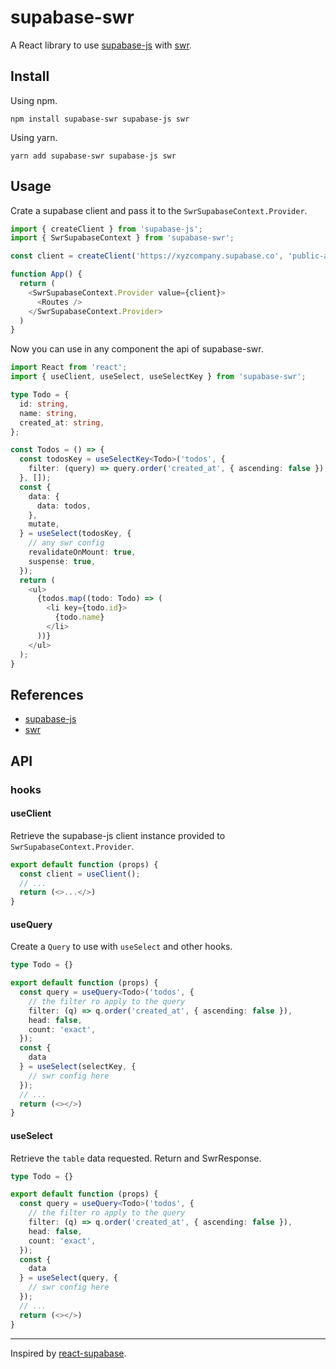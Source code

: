 # supabase-swr

A React library to use [supabase-js](https://github.com/supabase/supabase-js) with [swr](https://github.com/vercel/swr).

## Install

Using npm.

```shell
npm install supabase-swr supabase-js swr
```

Using yarn.

```shell
yarn add supabase-swr supabase-js swr
```

## Usage

Crate a supabase client and pass it to the `SwrSupabaseContext.Provider`.

```typescript jsx
import { createClient } from 'supabase-js';
import { SwrSupabaseContext } from 'supabase-swr';

const client = createClient('https://xyzcompany.supabase.co', 'public-anon-key');

function App() {
  return (
    <SwrSupabaseContext.Provider value={client}>
      <Routes />
    </SwrSupabaseContext.Provider>  
  )
}
```

Now you can use in any component the api of supabase-swr.

```typescript jsx
import React from 'react';
import { useClient, useSelect, useSelectKey } from 'supabase-swr';

type Todo = {
  id: string,
  name: string,
  created_at: string,
};

const Todos = () => {
  const todosKey = useSelectKey<Todo>('todos', {
    filter: (query) => query.order('created_at', { ascending: false }),
  }, []);
  const {
    data: {
      data: todos,
    },
    mutate,
  } = useSelect(todosKey, {
    // any swr config
    revalidateOnMount: true,
    suspense: true,
  });
  return (
    <ul>
      {todos.map((todo: Todo) => (
        <li key={todo.id}>
          {todo.name}
        </li>
      ))}
    </ul>
  );
}
```

## References

- [supabase-js](https://github.com/supabase/supabase-js)
- [swr](https://github.com/vercel/swr)

## API

### hooks

#### useClient

Retrieve the supabase-js client instance provided to `SwrSupabaseContext.Provider`.

```typescript jsx
export default function (props) {
  const client = useClient();
  // ...
  return (<>...</>)
}
```

#### useQuery

Create a `Query` to use with `useSelect` and other hooks.

```typescript jsx
type Todo = {}

export default function (props) {
  const query = useQuery<Todo>('todos', {
    // the filter ro apply to the query
    filter: (q) => q.order('created_at', { ascending: false }),
    head: false,
    count: 'exact',
  });
  const {
    data
  } = useSelect(selectKey, {
    // swr config here
  });
  // ...
  return (<></>)
}
```

#### useSelect

Retrieve the `table` data requested. 
Return and SwrResponse.

```typescript jsx
type Todo = {}

export default function (props) {
  const query = useQuery<Todo>('todos', {
    // the filter ro apply to the query
    filter: (q) => q.order('created_at', { ascending: false }),
    head: false,
    count: 'exact',
  });
  const {
    data
  } = useSelect(query, {
    // swr config here
  });
  // ...
  return (<></>)
}
```

---

Inspired by [react-supabase](https://github.com/tmm/react-supabase).
